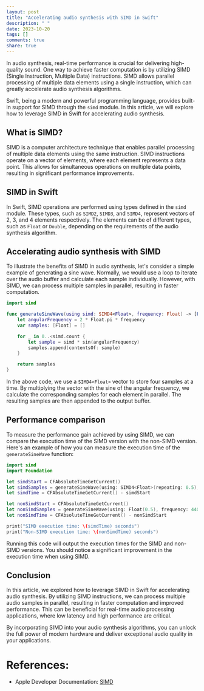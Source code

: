 ```yaml
---
layout: post
title: "Accelerating audio synthesis with SIMD in Swift"
description: " "
date: 2023-10-20
tags: []
comments: true
share: true
---
```


In audio synthesis, real-time performance is crucial for delivering high-quality sound. One way to achieve faster computation is by utilizing SIMD (Single Instruction, Multiple Data) instructions. SIMD allows parallel processing of multiple data elements using a single instruction, which can greatly accelerate audio synthesis algorithms.

Swift, being a modern and powerful programming language, provides built-in support for SIMD through the `simd` module. In this article, we will explore how to leverage SIMD in Swift for accelerating audio synthesis.

## What is SIMD?

SIMD is a computer architecture technique that enables parallel processing of multiple data elements using the same instruction. SIMD instructions operate on a vector of elements, where each element represents a data point. This allows for simultaneous operations on multiple data points, resulting in significant performance improvements.

## SIMD in Swift

In Swift, SIMD operations are performed using types defined in the `simd` module. These types, such as `SIMD2`, `SIMD3`, and `SIMD4`, represent vectors of 2, 3, and 4 elements respectively. The elements can be of different types, such as `Float` or `Double`, depending on the requirements of the audio synthesis algorithm.

## Accelerating audio synthesis with SIMD

To illustrate the benefits of SIMD in audio synthesis, let's consider a simple example of generating a sine wave. Normally, we would use a loop to iterate over the audio buffer and calculate each sample individually. However, with SIMD, we can process multiple samples in parallel, resulting in faster computation.

```swift
import simd

func generateSineWave(using simd: SIMD4<Float>, frequency: Float) -> [Float] {
    let angularFrequency = 2 * Float.pi * frequency
    var samples: [Float] = []

    for _ in 0..<simd.count {
        let sample = simd * sin(angularFrequency)
        samples.append(contentsOf: sample)
    }

    return samples
}
```

In the above code, we use a `SIMD4<Float>` vector to store four samples at a time. By multiplying the vector with the sine of the angular frequency, we calculate the corresponding samples for each element in parallel. The resulting samples are then appended to the output buffer.

## Performance comparison

To measure the performance gain achieved by using SIMD, we can compare the execution time of the SIMD version with the non-SIMD version. Here's an example of how you can measure the execution time of the `generateSineWave` function:

```swift
import simd
import Foundation

let simdStart = CFAbsoluteTimeGetCurrent()
let simdSamples = generateSineWave(using: SIMD4<Float>(repeating: 0.5), frequency: 440)
let simdTime = CFAbsoluteTimeGetCurrent() - simdStart

let nonSimdStart = CFAbsoluteTimeGetCurrent()
let nonSimdSamples = generateSineWave(using: Float(0.5), frequency: 440)
let nonSimdTime = CFAbsoluteTimeGetCurrent() - nonSimdStart

print("SIMD execution time: \(simdTime) seconds")
print("Non-SIMD execution time: \(nonSimdTime) seconds")
```

Running this code will output the execution times for the SIMD and non-SIMD versions. You should notice a significant improvement in the execution time when using SIMD.

## Conclusion

In this article, we explored how to leverage SIMD in Swift for accelerating audio synthesis. By utilizing SIMD instructions, we can process multiple audio samples in parallel, resulting in faster computation and improved performance. This can be beneficial for real-time audio processing applications, where low latency and high performance are critical.

By incorporating SIMD into your audio synthesis algorithms, you can unlock the full power of modern hardware and deliver exceptional audio quality in your applications.

# References:
- Apple Developer Documentation: [SIMD](https://developer.apple.com/documentation/simd)